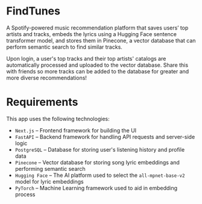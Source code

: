 # FindTunes

A Spotify-powered music recommendation platform that saves users’ top artists and tracks, 
embeds the lyrics using a Hugging Face sentence transformer model, 
and stores them in Pinecone, a vector database that can perform semantic search to find similar tracks.

Upon login, a user's top tracks and their top artists' catalogs are automatically processed and uploaded to the vector database.
Share this with friends so more tracks can be added to the database for greater and more diverse recommendations!  

# Requirements

This app uses the following technologies:
* `Next.js` – Frontend framework for building the UI
* `FastAPI` – Backend framework for handling API requests and server-side logic
* `PostgreSQL` – Database for storing user's listening history and profile data
* `Pinecone` – Vector database for storing song lyric embeddings and performing semantic search
* `Hugging Face` – The AI platform used to select the `all-mpnet-base-v2` model for lyric embeddings
* `PyTorch` – Machine Learning framework used to aid in embedding process

